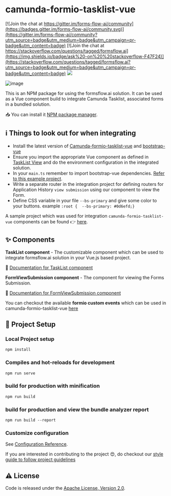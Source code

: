 # camunda-formio-tasklist-vue


[![Join the chat at https://gitter.im/forms-flow-ai/community](https://badges.gitter.im/forms-flow-ai/community.svg)](https://gitter.im/forms-flow-ai/community?utm_source=badge&utm_medium=badge&utm_campaign=pr-badge&utm_content=badge) 
[![Join the chat at https://stackoverflow.com/questions/tagged/formsflow.ai](https://img.shields.io/badge/ask%20-on%20%20stackoverflow-F47F24)](https://stackoverflow.com/questions/tagged/formsflow.ai?utm_source=badge&utm_medium=badge&utm_campaign=pr-badge&utm_content=badge)
<img src="https://img.shields.io/badge/LICENSE-Apache%202-green"/>

![image](https://user-images.githubusercontent.com/70306694/124284590-c3078b80-db6a-11eb-81c7-921cfbe46495.png)

This is an NPM package for using the formsflow.ai solution. It can be used
as a  Vue component build to integrate Camunda Tasklist, associated
forms in a bundled solution.  

:inbox_tray: You can install it [NPM package manager](https://www.npmjs.com/package/camunda-formio-tasklist-vue).


## :information_source: Things to look out for when integrating 

- Install the latest version of [Camunda-formio-tasklist-vue](https://www.npmjs.com/package/camunda-formio-tasklist-vue) and [bootstrap-vue](https://bootstrap-vue.org/)
- Ensure you import the appropriate Vue component as defined in [TaskList View](https://github.com/AOT-Technologies/forms-flow-ai-extensions/blob/master/camunda-formio-tasklist-vue/src/views/TaskList.vue) and do the environment configuration in the integrated solution.
- In your `main.ts` remember to import bootstrap-vue dependencies.
[Refer to this example project](https://github.com/AOT-Technologies/service-flow-vue/blob/main/src/main.ts).
- Write a separate router in the integration project for defining routers for
Application History `view submission` using our component to view
the Form.
- Define CSS variable in your file `--bs-primary` and give some color to your buttons. example
 ` :root {  --bs-primary: #0d6efd;} `

A sample project which was used for integration `camunda-formio-tasklist-vue`
components can be found :point_right: [here](https://github.com/AOT-Technologies/service-flow-vue/).

## :sparkles: Components 

**TaskList component** -  The customizable component which can be
used to integrate formsflow.ai solution in your Vue.js based project.

:beginner: [Documentation for TaskList component](https://github.com/AOT-Technologies/forms-flow-ai-extensions/blob/master/camunda-formio-tasklist-vue/docs/components/TaskList.md)

**FormViewSubmission component** - The component for viewing the Forms Submission.

:beginner: [Documentation for FormViewSubmission component](https://github.com/AOT-Technologies/forms-flow-ai-extensions/blob/master/camunda-formio-tasklist-vue/docs/components/FormViewSubmission.md)

You can checkout the available **formio custom events** which can be used in camunda-formio-tasklist-vue [here](./docs/WebCustomEvents.md)

## :oncoming_taxi: Project Setup 

### Local Project setup
```
npm install
```

### Compiles and hot-reloads for development
```
npm run serve
```

### build for production with minification
```
npm run build
```

### build for production and view the bundle analyzer report
```
npm run build --report
```

### Customize configuration
See [Configuration Reference](https://cli.vuejs.org/config/).

If you are interested in contributing to the project :heart_eyes:, do checkout our [style guide to follow project guidelines](./docs/StyleGuide.md)


## :warning: License 

Code is released under the [Apache License, Version 2.0](./LICENSE). 
